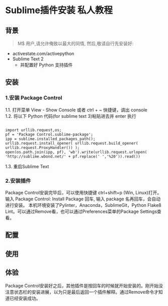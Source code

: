 # Sublime插件安装 私人教程

## 背景  
> M$ 用户,请允许俺致以最大的同情, 然后,敬请自行先安装好:  
- activestate.com/activepython  
- Sublime Text 2  
  - 并配置好 Python 支持插件  

## 安装  
### 1.安装 Package Control
1.1. 打开菜单 View - Show Console 或者 ctrl + ~ 快捷键，调出 console  
1.2. 将以下 Python 代码(for sublime text 3)粘贴进去并 enter 执行  
<pre><code>
import urllib.request,os; 
pf = 'Package Control.sublime-package'; 
ipp = sublime.installed_packages_path(); 
urllib.request.install_opener( urllib.request.build_opener( urllib.request.ProxyHandler()) ); 
open(os.path.join(ipp, pf), 'wb').write(urllib.request.urlopen( 'http://sublime.wbond.net/' + pf.replace(' ','%20')).read())
</pre></code>
1.3. 重启Sublime Text  

### 2.安装插件
Package Control安装完毕后，可以使用快捷键 ctrl+shift+p (Win, Linux)打开。  
输入 Package Control: Install Package 回车, 输入 package 名再回车，会自动进行安装。 
本机环境安装了Pylinter，Anaconda，SublimeGit，Python Flake8 Lint。可以通过Remove看，也可以通过Preferences菜单的Package Settings查看。

## 配置

## 使用

## 体验  
Package Control安装好之后，其他插件是按回车的时候就开始安装的。刚开始没注意状态栏的安装进展，以为只是最后返回一个插件解释。通过Remove命令才知道已经安装成功。
